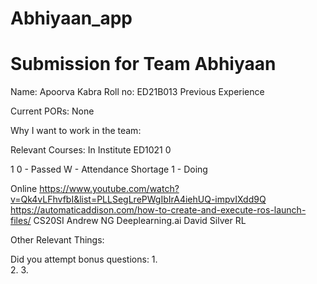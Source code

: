 # Abhiyaan_app
Submission for Team Abhiyaan
=====================================

Name:
Apoorva Kabra
Roll no:
ED21B013
Previous Experience
 
Current PORs:
None

Why I want to work in the team:
 
Relevant Courses:
In Institute
ED1021
0

1
0 - Passed
W - Attendance Shortage
1 - Doing

Online
https://www.youtube.com/watch?v=Qk4vLFhvfbI&list=PLLSegLrePWgIbIrA4iehUQ-impvIXdd9Q
https://automaticaddison.com/how-to-create-and-execute-ros-launch-files/
CS20SI
Andrew NG Deeplearning.ai
David Silver RL

Other Relevant Things:


Did you attempt bonus questions:
1.  
2. 
3.  